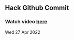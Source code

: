 
 ## Hack Github Commit 
 ### Watch video <a href="https://www.youtube.com">here</a> 
 Wed 27 Apr 2022 
